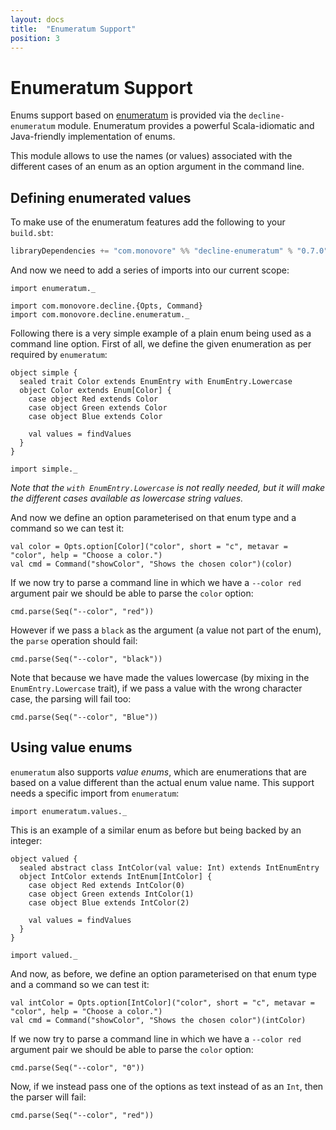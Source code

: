 ```yaml
---
layout: docs
title:  "Enumeratum Support"
position: 3
---
```


# Enumeratum Support

Enums support based on [enumeratum](https://github.com/lloydmeta/enumeratum) is provided via the `decline-enumeratum` module.
Enumeratum provides a powerful Scala-idiomatic and Java-friendly implementation of enums.

This module allows to use the names (or values) associated with the different cases of an enum as an option argument in the command line.

## Defining enumerated values

To make use of the enumeratum features add the following to your `build.sbt`:

```scala
libraryDependencies += "com.monovore" %% "decline-enumeratum" % "0.7.0"
```

And now we need to add a series of imports into our current scope:

```tut:silent
import enumeratum._

import com.monovore.decline.{Opts, Command}
import com.monovore.decline.enumeratum._
```

Following there is a very simple example of a plain enum being used as a command line option. First of all,
we define the given enumeration as per required by `enumeratum`:

```tut:book
object simple {
  sealed trait Color extends EnumEntry with EnumEntry.Lowercase
  object Color extends Enum[Color] {
    case object Red extends Color
    case object Green extends Color
    case object Blue extends Color

    val values = findValues
  }
}

import simple._
```

_Note that the `with EnumEntry.Lowercase` is not really needed, but it will make the different cases available as
lowercase string values._

And now we define an option parameterised on that enum type and a command so we can test it:

```tut:book
val color = Opts.option[Color]("color", short = "c", metavar = "color", help = "Choose a color.")
val cmd = Command("showColor", "Shows the chosen color")(color)
```

If we now try to parse a command line in which we have a `--color red` argument pair we should be able to parse
the `color` option:

```tut:book
cmd.parse(Seq("--color", "red"))
```

However if we pass a `black` as the argument (a value not part of the enum), the `parse` operation should fail:

```tut:book
cmd.parse(Seq("--color", "black"))
```

Note that because we have made the values lowercase (by mixing in the `EnumEntry.Lowercase` trait), if we pass a value
with the wrong character case, the parsing will fail too:

```tut:book
cmd.parse(Seq("--color", "Blue"))
```

## Using value enums

`enumeratum` also supports _value enums_, which are enumerations that are based on a value different than the actual
enum value name. This support needs a specific import from `enumeratum`:

```tut:silent
import enumeratum.values._
```

This is an example of a similar enum as before but being backed by an integer:

```tut:book
object valued {
  sealed abstract class IntColor(val value: Int) extends IntEnumEntry
  object IntColor extends IntEnum[IntColor] {
    case object Red extends IntColor(0)
    case object Green extends IntColor(1)
    case object Blue extends IntColor(2)

    val values = findValues
  }
}

import valued._
```

And now, as before, we define an option parameterised on that enum type and a command so we can test it:

```tut:book
val intColor = Opts.option[IntColor]("color", short = "c", metavar = "color", help = "Choose a color.")
val cmd = Command("showColor", "Shows the chosen color")(intColor)
```

If we now try to parse a command line in which we have a `--color red` argument pair we should be able to parse
the `color` option:

```tut:book
cmd.parse(Seq("--color", "0"))
```

Now, if we instead pass one of the options as text instead of as an `Int`, then the parser will fail:

```tut:book
cmd.parse(Seq("--color", "red"))
```
